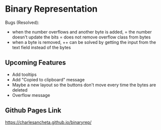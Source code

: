 # Binary Representation

Bugs (Resolved):
- when the number overflows and another byte is added, 
  = the number doesn't update the bits
  = does not remove overflow class from bytes
- when a byte is removed, 
  ++ can be solved by getting the input from the text field instead of the bytes

## Upcoming Features

- Add tooltips
- Add "Copied to clipboard" message
- Maybe a new layout so the buttons don't move every time the bytes are deleted
- Overflow message

## Github Pages Link

https://charlesancheta.github.io/binaryrep/